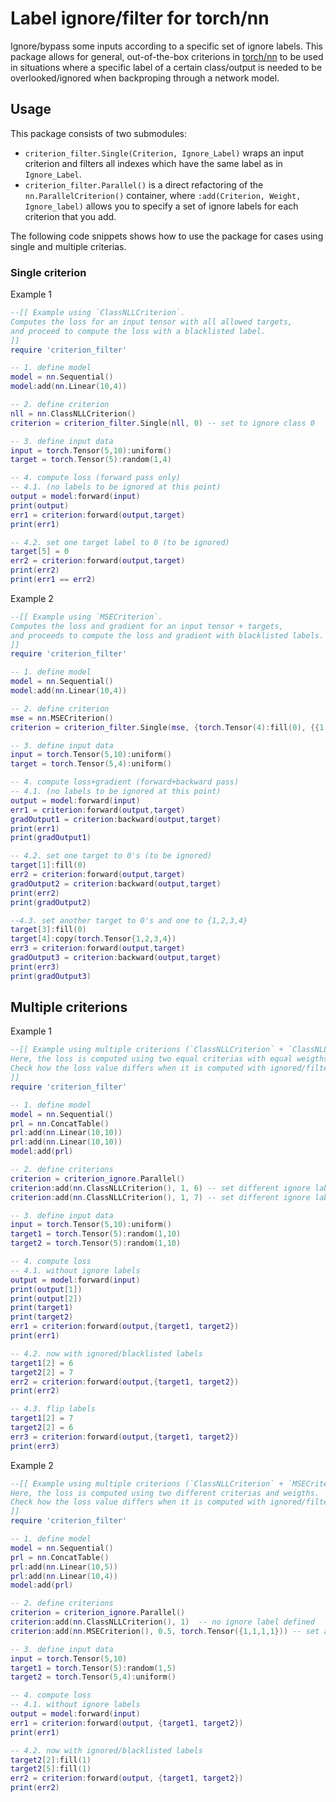 # Label ignore/filter for torch/nn

Ignore/bypass some inputs according to a specific set of ignore labels. 
This package allows for general, out-of-the-box criterions in [torch/nn](https://github.com/torch/nn)
to be used in situations where a specific label of a certain class/output 
is needed to be overlooked/ignored when backproping through a network model.


## Usage

This package consists of two submodules: 

- `criterion_filter.Single(Criterion, Ignore_Label)` wraps an input criterion and filters all indexes which have the same label as in `Ignore_Label`. 
- `criterion_filter.Parallel()` is a direct refactoring of the `nn.ParallelCriterion()` container, where `:add(Criterion, Weight, Ignore_label)` allows you to specify a set of ignore labels for each criterion that you add.

The following code snippets shows how to use the package for cases using single and multiple criterias.

### Single criterion

Example 1
```lua
--[[ Example using `ClassNLLCriterion`. 
Computes the loss for an input tensor with all allowed targets,
and proceed to compute the loss with a blacklisted label. 
]]
require 'criterion_filter'

-- 1. define model
model = nn.Sequential()
model:add(nn.Linear(10,4))

-- 2. define criterion
nll = nn.ClassNLLCriterion()
criterion = criterion_filter.Single(nll, 0) -- set to ignore class 0

-- 3. define input data 
input = torch.Tensor(5,10):uniform()
target = torch.Tensor(5):random(1,4)

-- 4. compute loss (forward pass only)
-- 4.1. (no labels to be ignored at this point)
output = model:forward(input)
print(output)
err1 = criterion:forward(output,target)
print(err1)

-- 4.2. set one target label to 0 (to be ignored)
target[5] = 0
err2 = criterion:forward(output,target)
print(err2)
print(err1 == err2)
```
Example 2
```lua
--[[ Example using `MSECriterion`.
Computes the loss and gradient for an input tensor + targets,
and proceeds to compute the loss and gradient with blacklisted labels.
]]
require 'criterion_filter'

-- 1. define model
model = nn.Sequential()
model:add(nn.Linear(10,4))

-- 2. define criterion
mse = nn.MSECriterion()
criterion = criterion_filter.Single(mse, {torch.Tensor(4):fill(0), {{1,2,3,4}}}) -- set to ignore class two labels

-- 3. define input data 
input = torch.Tensor(5,10):uniform()
target = torch.Tensor(5,4):uniform()

-- 4. compute loss+gradient (forward+backward pass)
-- 4.1. (no labels to be ignored at this point)
output = model:forward(input)
err1 = criterion:forward(output,target)
gradOutput1 = criterion:backward(output,target)
print(err1)
print(gradOutput1)

-- 4.2. set one target to 0's (to be ignored)
target[1]:fill(0)
err2 = criterion:forward(output,target)
gradOutput2 = criterion:backward(output,target)
print(err2)
print(gradOutput2)

--4.3. set another target to 0's and one to {1,2,3,4} 
target[3]:fill(0)
target[4]:copy(torch.Tensor{1,2,3,4})
err3 = criterion:forward(output,target)
gradOutput3 = criterion:backward(output,target)
print(err3)
print(gradOutput3)
```

## Multiple criterions

Example 1
```lua
--[[ Example using multiple criterions (`ClassNLLCriterion` + `ClassNLLCriterion`).
Here, the loss is computed using two equal criterias with equal weigths. 
Check how the loss value differs when it is computed with ignored/filtered/blacklisted labels.
]]
require 'criterion_filter'

-- 1. define model
model = nn.Sequential()
prl = nn.ConcatTable()
prl:add(nn.Linear(10,10))
prl:add(nn.Linear(10,10))
model:add(prl)

-- 2. define criterions
criterion = criterion_ignore.Parallel()
criterion:add(nn.ClassNLLCriterion(), 1, 6) -- set different ignore labels
criterion:add(nn.ClassNLLCriterion(), 1, 7) -- set different ignore labels

-- 3. define input data
input = torch.Tensor(5,10):uniform()
target1 = torch.Tensor(5):random(1,10)
target2 = torch.Tensor(5):random(1,10)

-- 4. compute loss
-- 4.1. without ignore labels
output = model:forward(input)
print(output[1])
print(output[2])
print(target1)
print(target2)
err1 = criterion:forward(output,{target1, target2})
print(err1)

-- 4.2. now with ignored/blacklisted labels
target1[2] = 6
target2[2] = 7 
err2 = criterion:forward(output,{target1, target2})
print(err2)

-- 4.3. flip labels 
target1[2] = 7
target2[2] = 6 
err3 = criterion:forward(output,{target1, target2})
print(err3)
```

Example 2

```lua
--[[ Example using multiple criterions (`ClassNLLCriterion` + `MSECriterion`).
Here, the loss is computed using two different criterias and weigths. 
Check how the loss value differs when it is computed with ignored/filtered/blacklisted labels.
]]
require 'criterion_filter'

-- 1. define model
model = nn.Sequential()
prl = nn.ConcatTable()
prl:add(nn.Linear(10,5))
prl:add(nn.Linear(10,4))
model:add(prl)

-- 2. define criterions
criterion = criterion_ignore.Parallel()
criterion:add(nn.ClassNLLCriterion(), 1)  -- no ignore label defined
criterion:add(nn.MSECriterion(), 0.5, torch.Tensor({1,1,1,1})) -- set an ignore label

-- 3. define input data
input = torch.Tensor(5,10)
target1 = torch.Tensor(5):random(1,5)
target2 = torch.Tensor(5,4):uniform()

-- 4. compute loss
-- 4.1. without ignore labels
output = model:forward(input)
err1 = criterion:forward(output, {target1, target2})
print(err1)

-- 4.2. now with ignored/blacklisted labels
target2[2]:fill(1)
target2[5]:fill(1)
err2 = criterion:forward(output, {target1, target2})
print(err2)
```
